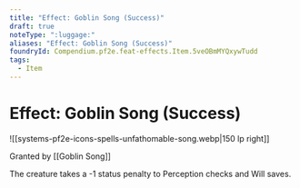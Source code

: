 ```yaml
---
title: "Effect: Goblin Song (Success)"
draft: true
noteType: ":luggage:"
aliases: "Effect: Goblin Song (Success)"
foundryId: Compendium.pf2e.feat-effects.Item.5veOBmMYQxywTudd
tags:
  - Item
---
```


# Effect: Goblin Song (Success)
![[systems-pf2e-icons-spells-unfathomable-song.webp|150 lp right]]

Granted by [[Goblin Song]]

The creature takes a -1 status penalty to Perception checks and Will saves.
